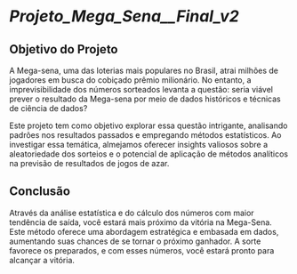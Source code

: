 
# *Projeto_Mega_Sena__Final_v2*



## Objetivo do Projeto
A Mega-sena, uma das loterias mais populares no Brasil, atrai milhões de jogadores em busca do cobiçado prêmio milionário. No entanto, a imprevisibilidade dos números sorteados levanta a questão: seria viável prever o resultado da Mega-sena por meio de dados históricos e técnicas de ciência de dados? 

Este projeto tem como objetivo explorar essa questão intrigante, analisando padrões nos resultados passados e empregando métodos estatísticos. Ao investigar essa temática, almejamos oferecer insights valiosos sobre a aleatoriedade dos sorteios e o potencial de aplicação de métodos analíticos na previsão de resultados de jogos de azar.



## Conclusão
Através da análise estatística e do cálculo dos números com maior tendência de saída, você estará mais próximo da vitória na Mega-Sena. Este método oferece uma abordagem estratégica e embasada em dados, aumentando suas chances de se tornar o próximo ganhador. A sorte favorece os preparados, e com esses números, você estará pronto para alcançar a vitória.

